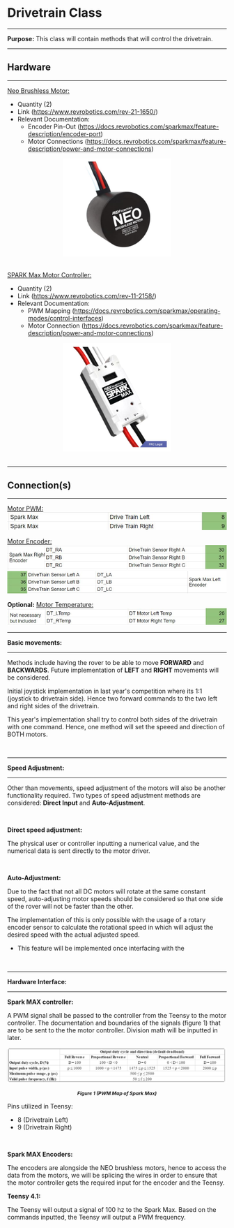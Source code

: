 # Drivetrain Class
___
**Purpose:**
This class will contain methods that will control the drivetrain. 

___
## Hardware ##
___
<u>Neo Brushless Motor:</u>
* Quantity (2)
* Link (https://www.revrobotics.com/rev-21-1650/)
* Relevant Documentation:
    - Encoder Pin-Out (https://docs.revrobotics.com/sparkmax/feature-description/encoder-port)
    - Motor Connections (https://docs.revrobotics.com/sparkmax/feature-description/power-and-motor-connections)

<center>
<img src="./Images/Neo_Motor.JPG" alt="Neo Motor" width="250"/>
</center>
<br>

<u>SPARK Max Motor Controller:</u>
* Quantity (2)
* Link (https://www.revrobotics.com/rev-11-2158/)
* Relevant Documentation:
    - PWM Mapping (https://docs.revrobotics.com/sparkmax/operating-modes/control-interfaces)
    - Motor Connection (https://docs.revrobotics.com/sparkmax/feature-description/power-and-motor-connections)


<center>
<img src="./Images/Spark_Max.JPG" alt="Spark Max" width="250"/>
</center>

<br>

___
## Connection(s) ##
___

<u>Motor PWM:</u>
![PWM Inputs](Images/Drivetrain_PWM_INPUT_PORTS.JPG)

<u>Motor Encoder:</u>
![PWM Right Inputs](Images/Drivetrain_EncoderR_Input_PORTS.JPG)
![PWM Left Inputs](Images/Drivetrain_EncoderL_Input_PORTS.JPG)

**Optional:**
<u>Motor Temperature:</u>
![Temperature](Images/Drivetrain_Temperature_Input_PORTS.JPG)
<br>



____
**Basic movements:**
____

Methods include having the rover to be able to move **FORWARD** and **BACKWARDS**. Future implementation of **LEFT** and **RIGHT** movements will be considered. 

Initial joystick implementation in last year's competition where its 1:1 (joystick to drivetrain side). Hence two forward commands to the two left and right sides of the drivetrain.

This year's implementation shall try to control both sides of the drivetrain with one command. Hence, one method will set the speeed and direction of BOTH motors.

<br>

______
**Speed Adjustment:**
_______
Other than movements, speed adjustment of the motors will also be another functionality required. Two types of speed adjustment methods are considered: **Direct Input** and **Auto-Adjustment**.

<br>

**Direct speed adjustment:**

The physical user or controller inputting a numerical value, and the numerical data is sent directly to the motor driver.

<br>

**Auto-Adjustment:**

Due to the fact that not all DC motors will rotate at the same constant speed, auto-adjusting motor speeds should be considered so that one side of the rover will not be faster than the other. 

The implementation of this is only possible with the usage of a rotary encoder sensor to calculate the rotational speed in which will adjust the desired speed with the actual adjusted speed.  

* This feature will be implemented once interfacing with the 

<br>

___
**Hardware Interface:**
___


**Spark MAX controller:**

A PWM signal shall be passed to the controller from the Teensy to the motor controller. The documentation and boundaries of the signals (figure 1) that are to be sent to the the motor controller. Division math will be inputted in later.


![Drivetrain Pulse Map](./Images/Drivetrain_PWM_Pulse.JPG)

<p style="font-size:11px;text-align:center;font-weight:bold">
<i>
Figure 1 (PWM Map of Spark Max)
</i>
</p>

Pins utilized in Teensy:
- 8 (Drivetrain Left)
- 9 (Drivetrain Right)

<br>

**Spark MAX Encoders:**

The encoders are alongside the NEO brushless motors, hence to access the data from the motors, we will be splicing the wires in order to ensure that the motor controller gets the required input for the encoder and the Teensy.

**Teensy 4.1:**

The Teensy will output a signal of 100 hz to the Spark Max. Based on the commands inputted, the Teensy will output a PWM frequency.